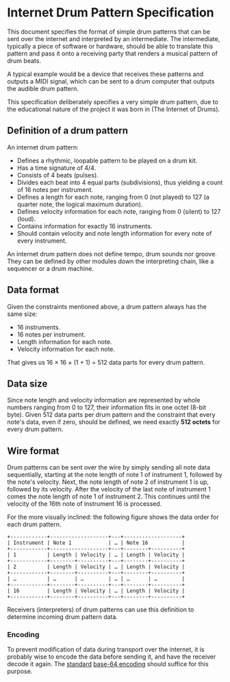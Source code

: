 # Internet Drum Pattern Specification

This document specifies the format of simple drum patterns that can be sent
over the internet and interpreted by an intermediate. The intermediate,
typically a piece of software or hardware, should be able to translate this
pattern and pass it onto a receiving party that renders a musical pattern of
drum beats.

A typical example would be a device that receives these patterns and outputs a
MIDI signal, which can be sent to a drum computer that outputs the audible drum
pattern.

This specification deliberately specifies a very simple drum pattern, due to
the educational nature of the project it was born in (The Internet of Drums).

## Definition of a drum pattern

An internet drum pattern:

- Defines a rhythmic, loopable pattern to be played on a drum kit.
- Has a time signature of 4/4.
- Consists of 4 beats (pulses).
- Divides each beat into 4 equal parts (subdivisions), thus yielding a count of
  16 notes per instrument.
- Defines a length for each note, ranging from 0 (not played) to 127 (a quarter
  note, the logical maximum duration).
- Defines velocity information for each note, ranging from 0 (silent) to 127
  (loud).
- Contains information for exactly 16 instruments.
- Should contain velocity and note length information for every note of every
  instrument.

An internet drum pattern does not define tempo, drum sounds nor groove. They
can be defined by other modules down the interpreting chain, like a sequencer
or a drum machine.

## Data format

Given the constraints mentioned above, a drum pattern always has the same size:

- 16 instruments.
- 16 notes per instrument.
- Length information for each note.
- Velocity information for each note.

That gives us 16 × 16 × (1 + 1) = 512 data parts for every drum pattern.

## Data size

Since note length and velocity information are represented by whole numbers
ranging from 0 to 127, their information fits in one octet (8-bit byte). Given
512 data parts per drum pattern and the constraint that every note's data, even
if zero, should be defined, we need exactly **512 octets** for every drum
pattern.

## Wire format

Drum patterns can be sent over the wire by simply sending all note data
sequentially, starting at the note length of note 1 of instrument 1, followed
by the note's velocity. Next, the note length of note 2 of instrument 1 is up,
followed by its velocity. After the velocity of the last note of instrument 1
comes the note length of note 1 of instrument 2. This continues until the
velocity of the 16th note of instrument 16 is processed.

For the more visually inclined: the following figure shows the data order for
each drum pattern.

```text
+------------+-------------------+---+-------------------+
| Instrument | Note 1            | … | Note 16           |
+------------+-------------------+---+--------+----------+
| 1          | Length | Velocity | … | Length | Velocity |
+------------+--------+----------+---+--------+----------+
| 2          | Length | Velocity | … | Length | Velocity |
+------------+--------+----------+---+--------+----------+
| …          | …      | …        | … | …      | …        |
+------------+--------+----------+---+--------+----------+
| 16         | Length | Velocity | … | Length | Velocity |
+------------+--------+----------+---+--------+----------+
```

Receivers (interpreters) of drum patterns can use this definition to determine
incoming drum pattern data.

### Encoding

To prevent modification of data during transport over the internet, it is 
probably wise to encode the data before sending it, and have the receiver 
decode it again. The [standard][2] [base-64 encoding][3] should suffice for 
this purpose.

[1]: https://en.wikipedia.org/wiki/MIDI
[2]: https://tools.ietf.org/html/rfc4648
[3]: https://en.wikipedia.org/wiki/Base64
